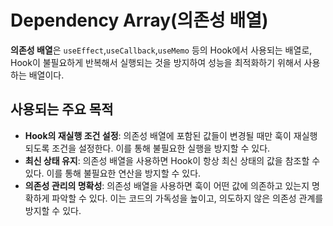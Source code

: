 # Dependency Array(의존성 배열)

**의존성 배열**은 `useEffect`,`useCallback`,`useMemo` 등의 Hook에서 사용되는 배열로, Hook이 불필요하게 반복해서 실행되는 것을 방지하여 성능을 최적화하기 위해서 사용하는 배열이다.  

## 사용되는 주요 목적

- **Hook의 재실행 조건 설정**: 의존성 배열에 포함된 값들이 변경될 때만 훅이 재실행되도록 조건을 설정한다. 이를 통해 불필요한 실행을 방지할 수 있다.
- **최신 상태 유지**: 의존성 배열을 사용하면 Hook이 항상 최신 상태의 값을 참조할 수 있다. 이를 통해 불필요한 연산을 방지할 수 있다.
- **의존성 관리의 명확성**: 의존성 배열을 사용하면 훅이 어떤 값에 의존하고 있는지 명확하게 파악할 수 있다. 이는 코드의 가독성을 높이고, 의도하지 않은 의존성 관계를 방지할 수 있다.
